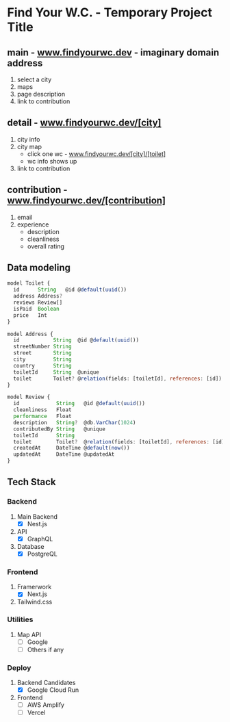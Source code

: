 # Find Your W.C. - Temporary Project Title

## main - www.findyourwc.dev - imaginary domain address

1. select a city
2. maps
3. page description
4. link to contribution

## detail - www.findyourwc.dev/[city]

1. city info
2. city map
   - click one wc - www.findyourwc.dev/[city]/[toilet]
   - wc info shows up
3. link to contribution

## contribution - www.findyourwc.dev/[contribution]

1. email
2. experience
   - description
   - cleanliness
   - overall rating

## Data modeling

```js
model Toilet {
  id      String   @id @default(uuid())
  address Address?
  reviews Review[]
  isPaid  Boolean
  price   Int
}

model Address {
  id           String  @id @default(uuid())
  streetNumber String
  street       String
  city         String
  country      String
  toiletId     String  @unique
  toilet       Toilet? @relation(fields: [toiletId], references: [id])
}

model Review {
  id            String   @id @default(uuid())
  cleanliness   Float
  performance   Float
  description   String?  @db.VarChar(1024)
  contributedBy String   @unique
  toiletId      String
  toilet        Toilet?  @relation(fields: [toiletId], references: [id])
  createdAt     DateTime @default(now())
  updatedAt     DateTime @updatedAt
}
```

## Tech Stack

### Backend

1. Main Backend
   - [x] Nest.js
2. API
   - [x] GraphQL
3. Database
   - [x] PostgreQL

### Frontend

1. Framerwork
   - [x] Next.js
2. Tailwind.css

### Utilities

1. Map API
   - [ ] Google
   - [ ] Others if any

### Deploy

1. Backend Candidates
   - [x] Google Cloud Run

2. Frontend
   - [ ] AWS Amplify
   - [ ] Vercel
